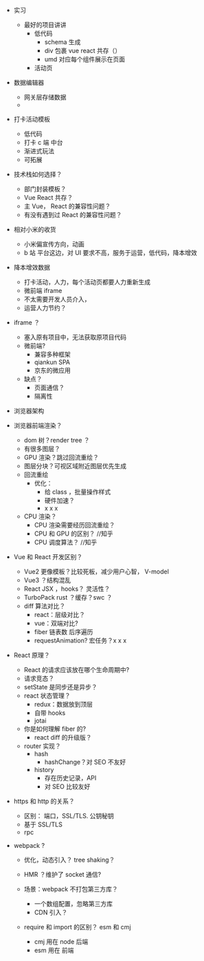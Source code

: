 -   实习

    -   最好的项目讲讲
        -   低代码
            -   schema 生成
            -   div 包裹 vue react 共存（）
            -   umd 对应每个组件展示在页面
        -   活动页

-   数据编辑器

    -   网关层存储数据
    -

-   打卡活动模板

    -   低代码
    -   打卡 c 端 中台
    -   渐进式玩法
    -   可拓展

-   技术栈如何选择？
    -   部门封装模板？
    -   Vue React 共存？
    -   主 Vue， React 的兼容性问题？
    -   有没有遇到过 React 的兼容性问题？
-   相对小米的收货

    -   小米偏宣传方向，动画
    -   b 站 平台这边，对 UI 要求不高，服务于运营，低代码，降本增效

-   降本增效数据

    -   打卡活动，人力，每个活动页都要人力重新生成
    -   微前端 iframe
    -   不太需要开发人员介入，
    -   运营人力节约？

-   iframe ？

    -   塞入原有项目中，无法获取原项目代码
    -   微前端?
        -   兼容多种框架
        -   qiankun SPA
        -   京东的微应用
    -   缺点？
        -   页面通信？
        -   隔离性

-   浏览器架构

-   浏览器前端渲染？

    -   dom 树？render tree ？
    -   有很多图层？
    -   GPU 渲染？跳过回流重绘？
    -   图层分块？可视区域附近图层优先生成
    -   回流重绘
        -   优化：
            -   给 class ，批量操作样式
            -   硬件加速？
            -   x x x
    -   CPU 渲染？
        -   CPU 渲染需要经历回流重绘？
        -   CPU 和 GPU 的区别？ //知乎
        -   CPU 调度算法？  //知乎

-   Vue 和 React 开发区别？

    -   Vue2 更像模板？比较死板，减少用户心智， V-model
    -   Vue3 ？结构混乱
    -   React JSX ，hooks？ 灵活性？
    -   TurboPack rust ？缓存？swc ？
    -   diff 算法对比？
        -   react：层级对比？
        -   vue：双端对比?
        -   fiber 链表数 后序遍历
        -   requestAnimation? 宏任务？x x x

-   React 原理？
    -   React 的请求应该放在哪个生命周期中?
    -   请求竞态？
    -   setState 是同步还是异步？
    -   react 状态管理？
        -   redux：数据放到顶层
        -   自带 hooks
        -   jotai
    -   你是如何理解 fiber 的?
        -   react diff 的升级版？
    -   router 实现？
        -   hash
            -   hashChange？对 SEO 不友好
        -   history
            -   存在历史记录，API
            -   对 SEO 比较友好
-   https 和 http 的关系？

    -   区别： 端口，SSL/TLS. 公钥秘钥
    -   基于 SSL/TLS
    -   rpc

-   webpack ?

    -   优化，动态引入？ tree shaking？
    -   HMR ？维护了 socket 通信?
    -   场景：webpack 不打包第三方库？

        -   一个数组配置，忽略第三方库
        -   CDN 引入？

    -   require 和 import 的区别？ esm 和 cmj
        -   cmj 用在 node 后端
        -   esm 用在 前端
